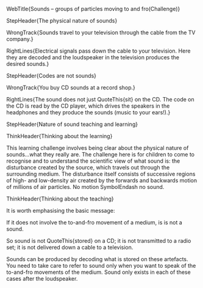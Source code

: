 WebTitle{Sounds &ndash; groups of particles moving to and fro(Challenge)}

StepHeader{The physical nature of sounds}

WrongTrack{Sounds travel to your television through the cable from the TV company.}

RightLines{Electrical signals pass down the cable to your television. Here they are decoded and the loudspeaker in the television produces the desired sounds.}

StepHeader{Codes are not sounds}

WrongTrack{You buy CD sounds at a record shop.}

RightLines{The sound does not just QuoteThis{sit} on the CD. The code on the CD is read by the CD player, which drives the speakers in the headphones and they produce the sounds (music to your ears!).}

StepHeader{Nature of sound teaching and learning}

ThinkHeader{Thinking about the learning}

This learning challenge involves being clear about the physical nature of sounds&hellip;what they really are.
The challenge here is for children to come to recognise and to understand the scientific view of what sound is: the disturbance created by the source, which travels out through the surrounding medium. The disturbance itself consists of successive regions of high- and low-density air created by the forwards and backwards motion of millions of air particles. No motion SymbolEndash no sound.

ThinkHeader{Thinking about the teaching}

It is worth emphasising the basic message:

If it does not involve the to-and-fro movement of a medium, is is not a sound.

So sound is not QuoteThis{stored} on a CD; it is not transmitted to a radio set; it is not delivered down a cable to a television.

Sounds can be produced by decoding what is stored on these artefacts. You need to take care to refer to sound only when you want to speak of the to-and-fro movements of the medium. Sound only exists in each of these cases after the loudspeaker.


